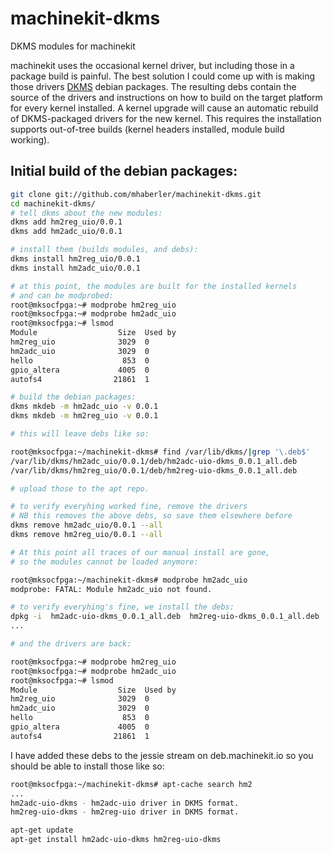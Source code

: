 # machinekit-dkms
DKMS modules for machinekit

machinekit uses the occasional kernel driver, but including those in a package build is painful.
The best solution I could come up with is making those drivers [DKMS](https://en.wikipedia.org/wiki/Dynamic_Kernel_Module_Support) debian packages.
The resulting debs contain the source of the
drivers and instructions on how to build on the target platform for every kernel installed. A kernel upgrade
will cause an automatic rebuild of DKMS-packaged drivers for the new kernel. This requires the installation
supports out-of-tree builds (kernel headers installed, module build working).

## Initial build of the debian packages:

````bash
git clone git://github.com/mhaberler/machinekit-dkms.git
cd machinekit-dkms/
# tell dkms about the new modules:
dkms add hm2reg_uio/0.0.1
dkms add hm2adc_uio/0.0.1

# install them (builds modules, and debs):
dkms install hm2reg_uio/0.0.1
dkms install hm2adc_uio/0.0.1

# at this point, the modules are built for the installed kernels
# and can be modprobed:
root@mksocfpga:~# modprobe hm2reg_uio
root@mksocfpga:~# modprobe hm2adc_uio
root@mksocfpga:~# lsmod
Module                  Size  Used by
hm2reg_uio              3029  0
hm2adc_uio              3029  0
hello                    853  0
gpio_altera             4005  0
autofs4                21861  1

# build the debian packages:
dkms mkdeb -m hm2adc_uio -v 0.0.1
dkms mkdeb -m hm2reg_uio -v 0.0.1

# this will leave debs like so:

root@mksocfpga:~/machinekit-dkms# find /var/lib/dkms/|grep '\.deb$'
/var/lib/dkms/hm2adc_uio/0.0.1/deb/hm2adc-uio-dkms_0.0.1_all.deb
/var/lib/dkms/hm2reg_uio/0.0.1/deb/hm2reg-uio-dkms_0.0.1_all.deb

# upload those to the apt repo.

# to verify everyhing worked fine, remove the drivers
# NB this removes the above debs, so save them elsewhere before
dkms remove hm2adc_uio/0.0.1 --all
dkms remove hm2reg_uio/0.0.1 --all

# At this point all traces of our manual install are gone,
# so the modules cannot be loaded anymore:

root@mksocfpga:~/machinekit-dkms# modprobe hm2adc_uio
modprobe: FATAL: Module hm2adc_uio not found.

# to verify everyhing's fine, we install the debs:
dpkg -i  hm2adc-uio-dkms_0.0.1_all.deb  hm2reg-uio-dkms_0.0.1_all.deb
...

# and the drivers are back:

root@mksocfpga:~# modprobe hm2reg_uio
root@mksocfpga:~# modprobe hm2adc_uio
root@mksocfpga:~# lsmod
Module                  Size  Used by
hm2reg_uio              3029  0
hm2adc_uio              3029  0
hello                    853  0
gpio_altera             4005  0
autofs4                21861  1

`````

I have added these debs to the jessie stream on deb.machinekit.io
so you should be able to install those like so:

````bash
root@mksocfpga:~/machinekit-dkms# apt-cache search hm2
...
hm2adc-uio-dkms - hm2adc-uio driver in DKMS format.
hm2reg-uio-dkms - hm2reg-uio driver in DKMS format.

apt-get update
apt-get install hm2adc-uio-dkms hm2reg-uio-dkms 
`````


